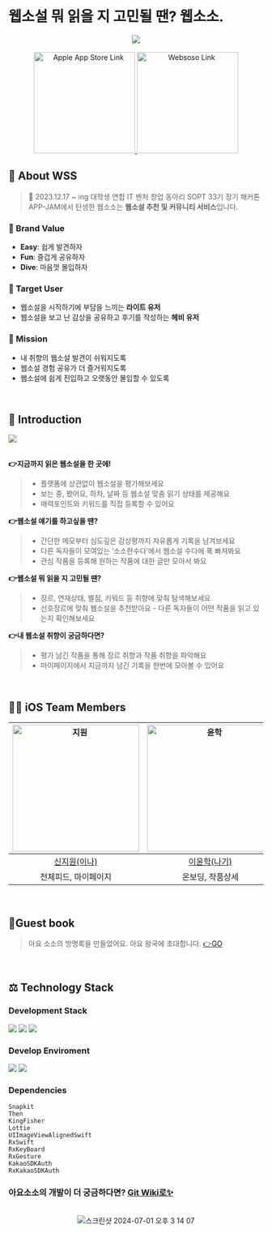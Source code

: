 # 웹소설 뭐 읽을 지 고민될 땐? 웹소소.
 <div align="center">
<img src="https://github.com/user-attachments/assets/6a77d2c5-2f10-4889-a2e8-5a8838c3bf71">
</br>
<br>

<a href="https://apps.apple.com/kr/app/%EC%9B%B9%EC%86%8C%EC%86%8C-%EC%9B%B9%EC%86%8C%EC%84%A4%EB%8F%84-%EC%86%8C%EC%84%A4%EC%9D%B4%EB%8B%A4/id6738299124" target="_blank">
    <img src="https://github.com/user-attachments/assets/ff532d33-22b8-40a0-bfa0-76375c0742ca" width="200" alt="Apple App Store Link">
</a>

<a href="https://www.websoso.kr" target="_blank">
    <img src="https://github.com/user-attachments/assets/ca18711b-bc6a-4408-b15a-1f9a34d7108a" width="200" alt="Websoso Link">
</a>

 </div>


## 📓 About WSS
> 📅 2023.12.17 ~ ing
대학생 연합 IT 벤처 창업 동아리 SOPT 33기 장기 해커톤 APP-JAM에서 탄생한 웹소소는 **웹소설 추천 및 커뮤니티 서비스**입니다. 

### 💫 Brand Value 
- **Easy**: 쉽게 발견하자
- **Fun**: 즐겁게 공유하자
- **Dive**: 마음껏 몰입하자

### 👥 Target User
- 웹소설을 시작하기에 부담을 느끼는 **라이트 유저**
- 웹소설을 보고 난 감상을 공유하고 후기를 작성하는 **헤비 유저**

### 🔖 Mission
- 내 취향의 웹소설 발견이 쉬워지도록
- 웹소설 경험 공유가 더 즐거워지도록
- 웹소설에 쉽게 진입하고 오랫동안 몰입할 수 있도록

<br>

## 📇 Introduction
<img src="https://github.com/user-attachments/assets/831611bb-6b01-402a-936b-ce3579f842aa">

<br/>
<br/>

**👉지금까지 읽은 웹소설을 한 곳에!**
> - 플랫폼에 상관없이 웹소설을 평가해보세요
> - 보는 중, 봤어요, 하차, 날짜 등 웹소설 맞춤 읽기 상태를 제공해요
> - 매력포인트와 키워드를 직접 등록할 수 있어요

**👉웹소설 얘기를 하고싶을 땐?**
> - 간단한 메모부터 심도깊은 감상평까지 자유롭게 기록을 남겨보세요
> - 다른 독자들이 모여있는 ‘소소한수다’에서 웹소설 수다에 푹 빠져봐요
> - 관심 작품을 등록해 원하는 작품에 대한 글만 모아서 봐요

**👉웹소설 뭐 읽을 지 고민될 땐?**
> - 장르, 연재상태, 별점, 키워드 등 취향에 맞춰 탐색해보세요
> - 선호장르에 맞춰 웹소설을 추천받아요
    - 다른 독자들이 어떤 작품을 읽고 있는지 확인해보세요

**👉내 웹소설 취향이 궁금하다면?**
> - 평가 남긴 작품을 통해 장르 취향과 작품 취향을 파악해요
> - 마이페이지에서 지금까지 남긴 기록을 한번에 모아볼 수 있어요

<br>

## 🧑‍💻 iOS Team Members
|<img width="250px" alt="지원" src="https://github.com/Team-WSS/WSS-iOS/assets/87518742/c902ad7d-4a2a-4964-b3e6-76c4ab5fbdb0">|<img width="250px" alt="윤학" src="https://github.com/Team-WSS/WSS-iOS/assets/87518742/e09c52e1-2876-49c0-9a32-33eb204590ea">|<img width="250px" alt="서연" src="https://github.com/Team-WSS/WSS-iOS/assets/87518742/b2b350b4-cf4a-4469-8e3d-320b4a7fd7fa">|<img width="250px" alt="효원" src="https://github.com/Team-WSS/WSS-iOS/assets/87518742/e46f7d9c-41cb-4fcb-8ba5-52acbd208bb3">|
|:----:|:----:|:----:|:----:|
|[신지원(이나)](https://github.com/ena-isme)|[이윤학(나기)](https://github.com/Naknakk)|[최서연(구리스)](https://github.com/Guryss)|[전효원(하쿠)](https://github.com/hyowon612)|
|전체피드, 마이페이지|온보딩, 작품상세|홈, 탐색, 피드상세|작품피드, 피드작성|

<br>

## 🎈Guest book 
> 아요 소소의 방명록을 만들었어요. 아요 왕국에 초대합니다. [👉GO](https://github.com/Team-WSS/WSS-iOS/issues/14)

<br>

## ⚖️ Technology Stack
### Development Stack

<img src="https://img.shields.io/badge/iOS-000000?style=flat-square&logo=iOS&logoColor=white"/> <img src="https://img.shields.io/badge/Swift-F05138?style=flat-square&logo=Swift&logoColor=white"/> <img src="https://img.shields.io/badge/UIKit-2396F3?style=flat-square&logo=UIKit&logoColor=white"/>

### Develop Enviroment

<img src="https://img.shields.io/badge/iOS-17.2-000000?style=flat-square&logo=iOS&logoColor=white"/> <img src="https://img.shields.io/badge/Xcode-15.1-147EFB?style=flat-square&logo=Xcode&logoColor=white"/> 

### Dependencies
```
Snapkit
Then
KingFisher
Lottie
UIImageViewAlignedSwift
RxSwift
RxKeyBoard
RxGesture
KakaoSDKAuth
RxKakaoSDKAuth
```

### 아요소소의 개발이 더 궁금하다면? [Git Wiki로✨](https://github.com/Team-WSS/WSS-iOS/wiki)
 <div align="center">
</br>
<img alt="스크린샷 2024-07-01 오후 3 14 07" src="https://github.com/Team-WSS/WSS-iOS/assets/103318297/d08ae388-429f-46cc-a507-9cc3d004b33a">
